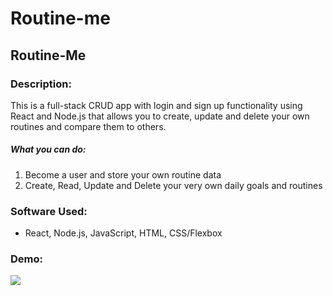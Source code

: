 # Routine-me


## Routine-Me

### Description:

This is a full-stack CRUD app with login and sign up functionality using React and Node.js that allows you to create, update and delete your own routines and compare them to others.

##### What you can do:
1. Become a user and store your own routine data
2. Create, Read, Update and Delete your very own daily goals and routines

### Software Used:
- React, Node.js, JavaScript, HTML, CSS/Flexbox

### Demo: 
![](https://j.gifs.com/k8DKkK.gif)

